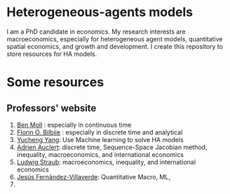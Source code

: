 # Heterogeneous-agents models
I am a PhD candidate in economics. My research interests are macroeconomics, especially for heterogeneous agent models, quantitative spatial economics, and growth and development. I create this repository to store resources for HA models.

# Some resources
## Professors' website
1. [Ben Moll](https://benjaminmoll.com/) : especially in continuous time
2. [Florin O. Bilbiie](https://sites.google.com/site/florinbilbiie/home) : especially in discrete time and analytical
3. [Yucheng Yang](https://sites.google.com/site/yangyucheng1993/home): Use Machine learning to solve HA models
4. [Adrien Auclert](https://aauclert.people.stanford.edu/): discrete time, Sequence-Space Jacobian method, inequality, macroeconomics, and international economics
5. [Ludwig Straub](https://scholar.harvard.edu/straub): macroeconomics, inequality, and international economics
6. [Jesús Fernández-Villaverde](https://www.sas.upenn.edu/~jesusfv/index.html): Quantitative Macro, ML,
7. 
